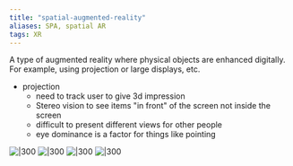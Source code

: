 ```yaml
---
title: "spatial-augmented-reality"
aliases: SPA, spatial AR
tags: XR
---
```


A type of augmented reality where physical objects are enhanced digitally. For example, using projection or large displays, etc. 

- projection
	- need to track user to give 3d impression
	- Stereo vision to see items "in front" of the screen not inside the screen
	- difficult to present different views for other people
	- eye dominance is a factor for things like pointing


![|300](https://i.imgur.com/tb3W8u9.png)
![|300](https://i.imgur.com/zo4hnP3.png)
![|300](https://i.imgur.com/jezdjNW.png)
![|300](https://i.imgur.com/OJrFlMD.png)

